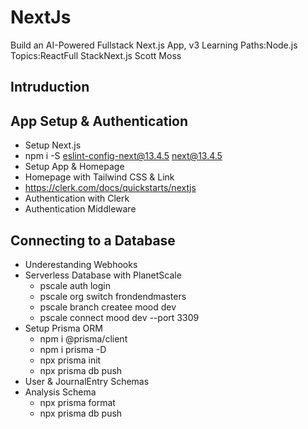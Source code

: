 # NextJs
Build an AI-Powered Fullstack Next.js App, v3
Learning Paths:Node.js Topics:ReactFull StackNext.js
Scott Moss
## Intruduction
## App Setup & Authentication
  - Setup Next.js
  - npm i -S eslint-config-next@13.4.5 next@13.4.5
  - Setup App & Homepage
  - Homepage with Tailwind CSS & Link
  - https://clerk.com/docs/quickstarts/nextjs
  - Authentication with Clerk
  - Authentication Middleware
## Connecting to a Database
  - Underestanding Webhooks
  - Serverless Database with PlanetScale
    - pscale auth login
    - pscale org switch frondendmasters
    - pscale branch createe mood dev
    - pscale connect mood dev --port 3309
  - Setup Prisma ORM
    - npm i @prisma/client
    - npm i prisma -D
    - npx prisma init
    - npx prisma db push
  - User & JournalEntry Schemas
  - Analysis Schema
    - npx prisma format
    - npx prisma db push